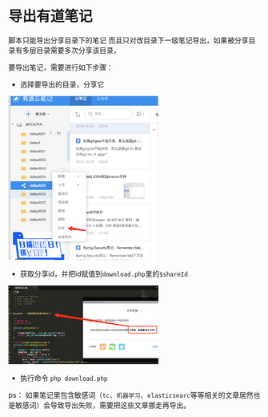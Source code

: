 
# 导出有道笔记

脚本只能导出分享目录下的笔记 而且只对改目录下一级笔记导出，如果被分享目录有多层目录需要多次分享该目录，

要导出笔记，需要进行如下步骤：

- 选择要导出的目录，分享它

<img src="share.png" style="max-width: 300px;">

- 获取分享id，并把id赋值到`download.php`里的`$shareId`

<img src="id.png" style="max-width: 300px;">

- 执行命令 `php download.php`



ps： 如果笔记里包含敏感词（`tc`、`机器学习`、`elasticsearc`等等相关的文章居然也是敏感词）会导致导出失败，需要把这些文章挪走再导出。


